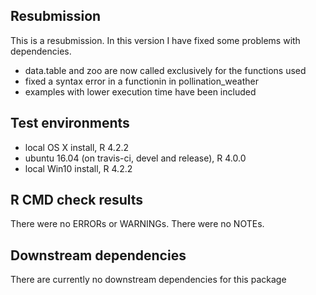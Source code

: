 ## Resubmission
This is a resubmission. In this version I have fixed some problems with dependencies. 
* data.table and zoo are now called exclusively for the functions used
* fixed a syntax error in a functionin in pollination_weather
* examples with lower execution time have been included

## Test environments
* local OS X install, R 4.2.2
* ubuntu 16.04 (on travis-ci, devel and release), R 4.0.0
* local Win10 install, R 4.2.2

## R CMD check results
There were no ERRORs or WARNINGs. 
There were no NOTEs.

## Downstream dependencies
There are currently no downstream dependencies for this package
